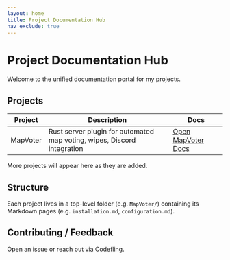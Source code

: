 ```yaml
---
layout: home
title: Project Documentation Hub
nav_exclude: true
---
```


# Project Documentation Hub

Welcome to the unified documentation portal for my projects.

## Projects

| Project | Description | Docs |
|---------|-------------|------|
| MapVoter | Rust server plugin for automated map voting, wipes, Discord integration | [Open MapVoter Docs](/MapVoter/) |

More projects will appear here as they are added.

## Structure
Each project lives in a top-level folder (e.g. `MapVoter/`) containing its Markdown pages (e.g. `installation.md`, `configuration.md`).

## Contributing / Feedback
Open an issue or reach out via Codefling.
